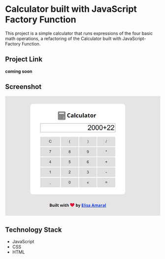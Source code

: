 # Calculator built with JavaScript Factory Function

This project is a simple calculator that runs expressions of the four basic math operations, a refactoring of the Calculator built with JavaScript-Factory Function.

## Project Link

**coming soon**

## Screenshot

![Screenshot](assets/img/Screenshot.jpg)

## Technology Stack

+ JavaScript
+ CSS
+ HTML
